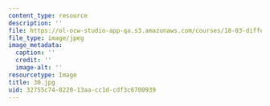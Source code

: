 ```yaml
---
content_type: resource
description: ''
file: https://ol-ocw-studio-app-qa.s3.amazonaws.com/courses/18-03-differential-equations-spring-2010/32755c74022013aacc1dcdf3c6700939_30.jpg
file_type: image/jpeg
image_metadata:
  caption: ''
  credit: ''
  image-alt: ''
resourcetype: Image
title: 30.jpg
uid: 32755c74-0220-13aa-cc1d-cdf3c6700939
---
```

